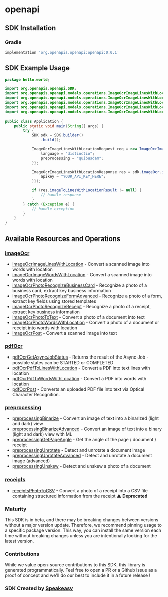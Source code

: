 # openapi

<!-- Start SDK Installation -->
## SDK Installation

### Gradle

```groovy
implementation 'org.openapis.openapi:openapi:0.0.1'
```
<!-- End SDK Installation -->

## SDK Example Usage
<!-- Start SDK Example Usage -->
```java
package hello.world;

import org.openapis.openapi.SDK;
import org.openapis.openapi.models.operations.ImageOcrImageLinesWithLocationRequest;
import org.openapis.openapi.models.operations.ImageOcrImageLinesWithLocationRequestBody;
import org.openapis.openapi.models.operations.ImageOcrImageLinesWithLocationRequestBodyImageFile;
import org.openapis.openapi.models.operations.ImageOcrImageLinesWithLocationResponse;
import org.openapis.openapi.models.operations.ImageOcrImageLinesWithLocationSecurity;

public class Application {
    public static void main(String[] args) {
        try {
            SDK sdk = SDK.builder()
                .build();

            ImageOcrImageLinesWithLocationRequest req = new ImageOcrImageLinesWithLocationRequest(                new ImageOcrImageLinesWithLocationRequestBody(                new ImageOcrImageLinesWithLocationRequestBodyImageFile("corrupti".getBytes(), "provident"););) {{
                language = "distinctio";
                preprocessing = "quibusdam";
            }};            

            ImageOcrImageLinesWithLocationResponse res = sdk.imageOcr.imageOcrImageLinesWithLocation(req, new ImageOcrImageLinesWithLocationSecurity("unde") {{
                apikey = "YOUR_API_KEY_HERE";
            }});

            if (res.imageToLinesWithLocationResult != null) {
                // handle response
            }
        } catch (Exception e) {
            // handle exception
        }
    }
}
```
<!-- End SDK Example Usage -->

<!-- Start SDK Available Operations -->
## Available Resources and Operations


### [imageOcr](docs/imageocr/README.md)

* [imageOcrImageLinesWithLocation](docs/imageocr/README.md#imageocrimagelineswithlocation) - Convert a scanned image into words with location
* [imageOcrImageWordsWithLocation](docs/imageocr/README.md#imageocrimagewordswithlocation) - Convert a scanned image into words with location
* [imageOcrPhotoRecognizeBusinessCard](docs/imageocr/README.md#imageocrphotorecognizebusinesscard) - Recognize a photo of a business card, extract key business information
* [imageOcrPhotoRecognizeFormAdvanced](docs/imageocr/README.md#imageocrphotorecognizeformadvanced) - Recognize a photo of a form, extract key fields using stored templates
* [imageOcrPhotoRecognizeReceipt](docs/imageocr/README.md#imageocrphotorecognizereceipt) - Recognize a photo of a receipt, extract key business information
* [imageOcrPhotoToText](docs/imageocr/README.md#imageocrphotototext) - Convert a photo of a document into text
* [imageOcrPhotoWordsWithLocation](docs/imageocr/README.md#imageocrphotowordswithlocation) - Convert a photo of a document or receipt into words with location
* [imageOcrPost](docs/imageocr/README.md#imageocrpost) - Convert a scanned image into text

### [pdfOcr](docs/pdfocr/README.md)

* [pdfOcrGetAsyncJobStatus](docs/pdfocr/README.md#pdfocrgetasyncjobstatus) - Returns the result of the Async Job - possible states can be STARTED or COMPLETED
* [pdfOcrPdfToLinesWithLocation](docs/pdfocr/README.md#pdfocrpdftolineswithlocation) - Convert a PDF into text lines with location
* [pdfOcrPdfToWordsWithLocation](docs/pdfocr/README.md#pdfocrpdftowordswithlocation) - Convert a PDF into words with location
* [pdfOcrPost](docs/pdfocr/README.md#pdfocrpost) - Converts an uploaded PDF file into text via Optical Character Recognition.

### [preprocessing](docs/preprocessing/README.md)

* [preprocessingBinarize](docs/preprocessing/README.md#preprocessingbinarize) - Convert an image of text into a binarized (light and dark) view
* [preprocessingBinarizeAdvanced](docs/preprocessing/README.md#preprocessingbinarizeadvanced) - Convert an image of text into a binary (light and dark) view with ML
* [preprocessingGetPageAngle](docs/preprocessing/README.md#preprocessinggetpageangle) - Get the angle of the page / document / receipt
* [preprocessingUnrotate](docs/preprocessing/README.md#preprocessingunrotate) - Detect and unrotate a document image
* [preprocessingUnrotateAdvanced](docs/preprocessing/README.md#preprocessingunrotateadvanced) - Detect and unrotate a document image (advanced)
* [preprocessingUnskew](docs/preprocessing/README.md#preprocessingunskew) - Detect and unskew a photo of a document

### [receipts](docs/receipts/README.md)

* [~~receiptsPhotoToCSV~~](docs/receipts/README.md#receiptsphototocsv) - Convert a photo of a receipt into a CSV file containing structured information from the receipt :warning: **Deprecated**
<!-- End SDK Available Operations -->

### Maturity

This SDK is in beta, and there may be breaking changes between versions without a major version update. Therefore, we recommend pinning usage 
to a specific package version. This way, you can install the same version each time without breaking changes unless you are intentionally 
looking for the latest version.

### Contributions

While we value open-source contributions to this SDK, this library is generated programmatically. 
Feel free to open a PR or a Github issue as a proof of concept and we'll do our best to include it in a future release !

### SDK Created by [Speakeasy](https://docs.speakeasyapi.dev/docs/using-speakeasy/client-sdks)
